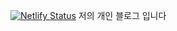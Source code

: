 [![Netlify Status](https://api.netlify.com/api/v1/badges/ec21c801-fa0a-428a-aaef-e2fe78d280a0/deploy-status)](https://app.netlify.com/sites/jeong-develop-repository/deploys)
저의 개인 블로그 입니다